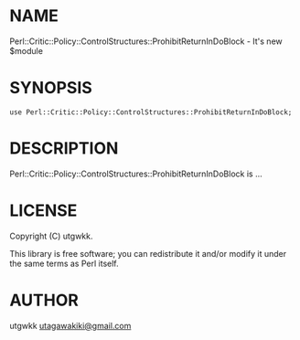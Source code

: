# NAME

Perl::Critic::Policy::ControlStructures::ProhibitReturnInDoBlock - It's new $module

# SYNOPSIS

    use Perl::Critic::Policy::ControlStructures::ProhibitReturnInDoBlock;

# DESCRIPTION

Perl::Critic::Policy::ControlStructures::ProhibitReturnInDoBlock is ...

# LICENSE

Copyright (C) utgwkk.

This library is free software; you can redistribute it and/or modify
it under the same terms as Perl itself.

# AUTHOR

utgwkk <utagawakiki@gmail.com>
